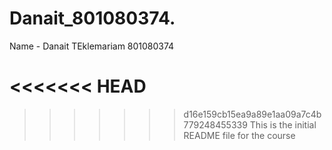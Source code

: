 # Danait_801080374.
Name - Danait TEklemariam 
801080374

<<<<<<< HEAD
=======

>>>>>>> d16e159cb15ea9a89e1aa09a7c4b779248455339
This is the initial README file for the course
